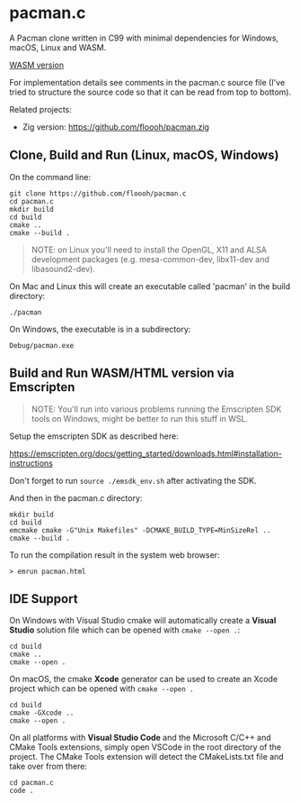 # pacman.c

A Pacman clone written in C99 with minimal dependencies for Windows, macOS, Linux and WASM.

[WASM version](https://floooh.github.io/pacman.c/pacman.html)

For implementation details see comments in the pacman.c source file (I've tried
to structure the source code so that it can be read from top to bottom).

Related projects:

- Zig version: https://github.com/floooh/pacman.zig

## Clone, Build and Run (Linux, macOS, Windows)

On the command line:

```
git clone https://github.com/floooh/pacman.c
cd pacman.c
mkdir build
cd build
cmake ..
cmake --build .
```

> NOTE: on Linux you'll need to install the OpenGL, X11 and ALSA development packages (e.g. mesa-common-dev, libx11-dev and libasound2-dev).

On Mac and Linux this will create an executable called 'pacman'
in the build directory:

```
./pacman
```

On Windows, the executable is in a subdirectory:

```
Debug/pacman.exe
```

## Build and Run WASM/HTML version via Emscripten

> NOTE: You'll run into various problems running the Emscripten SDK tools on Windows, might be better to run this stuff in WSL.

Setup the emscripten SDK as described here:

https://emscripten.org/docs/getting_started/downloads.html#installation-instructions

Don't forget to run ```source ./emsdk_env.sh``` after activating the SDK.

And then in the pacman.c directory:

```
mkdir build
cd build
emcmake cmake -G"Unix Makefiles" -DCMAKE_BUILD_TYPE=MinSizeRel ..
cmake --build .
```

To run the compilation result in the system web browser:

```
> emrun pacman.html
```

## IDE Support

On Windows with Visual Studio cmake will automatically create a **Visual Studio** solution file which can be opened with ```cmake --open .```:
```
cd build
cmake ..
cmake --open .
```

On macOS, the cmake **Xcode** generator can be used to create an
Xcode project which can be opened with ```cmake --open .```
```
cd build
cmake -GXcode ..
cmake --open .
```

On all platforms with **Visual Studio Code** and the Microsoft C/C++ and
CMake Tools extensions, simply open VSCode in the root directory of the
project. The CMake Tools extension will detect the CMakeLists.txt file and
take over from there:
```
cd pacman.c
code .
```
